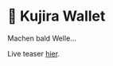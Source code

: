 # 🏦 Kujira Wallet

Machen bald Welle...&#x20;

Live teaser [hier](https://twitter.com/TeamKujira/status/1585000267279667200?s=20\&t=GqHj5hDbRL2vrkfxkC34pA).
